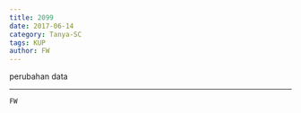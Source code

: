 ```yaml
---
title: 2099
date: 2017-06-14
category: Tanya-SC
tags: KUP
author: FW
---
```


perubahan data

---



`FW`
